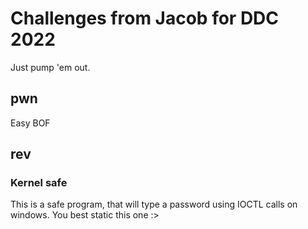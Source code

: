 # Challenges from Jacob for DDC 2022
Just pump 'em out.


## pwn
Easy BOF

## rev
### Kernel safe
This is a safe program, that will type a password using IOCTL calls on windows.
You best static this one :>
